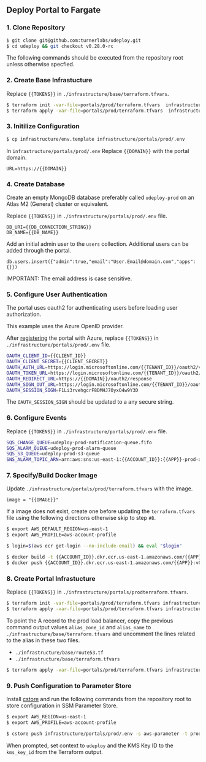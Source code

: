 
## Deploy Portal to Fargate ##


### 1. Clone Repository ###
```bash
$ git clone git@github.com:turnerlabs/udeploy.git
$ cd udeploy && git checkout v0.28.0-rc
```

The following commands should be executed from the repository root unless otherwise specfied.

### 2. Create Base Infrastucture ####

Replace `{{TOKENS}}` in `./infrastructure/base/terraform.tfvars`.

```bash
$ terraform init -var-file=portals/prod/terraform.tfvars  infrastructure/base 
$ terraform apply -var-file=portals/prod/terraform.tfvars  infrastructure/base
```

### 3. Initilize Configuration ###

```bash
$ cp infrastructure/env.template infrastructure/portals/prod/.env
```

In `infrastructure/portals/prod/.env` Replace `{{DOMAIN}}` with the portal domain.

```
URL=https://{{DOMAIN}}
```

### 4. Create Database ###

Create an empty MongoDB database preferably called `udeploy-prod` on an Atlas M2 (General) cluster or equivalent.

Replace `{{TOKENS}}` in `./infrastructure/portals/prod/.env` file.
```
DB_URI={{DB_CONNECTION_STRING}}
DB_NAME={{DB_NAME}}
```

Add an initial admin user to the `users` collection. Additional users can be added through the portal.

```
db.users.insert({"admin":true,"email":"User.Email@domain.com","apps":{}})
```

IMPORTANT: The email address is case sensitive.

### 5. Configure User Authentication ###

The portal uses oauth2 for authenticating users before loading user authorization.

This example uses the Azure OpenID provider. 

After [registering](OAUTH_AZURE.md) the portal with Azure, replace `{{TOKENS}}` in `./infrastructure/portals/prod/.env` file.

```bash
OAUTH_CLIENT_ID={{CLIENT_ID}} 
OAUTH_CLIENT_SECRET={{CLIENT_SECRET}}
OAUTH_AUTH_URL=https://login.microsoftonline.com/{{TENANT_ID}}/oauth2/v2.0/authorize
OAUTH_TOKEN_URL=https://login.microsoftonline.com/{{TENANT_ID}}/oauth2/v2.0/token
OAUTH_REDIRECT_URL=https://{{DOMAIN}}/oauth2/response
OAUTH_SIGN_OUT_URL=https://login.microsoftonline.com/{{TENANT_ID}}/oauth2/logout?client_id={{CLIENT_ID}}
OAUTH_SESSION_SIGN=F1Li3rvehgcrF8DMHJ7OyxO4w9Y3D
```

The `OAUTH_SESSION_SIGN` should be updated to a any secure string.

### 6. Configure Events ###

Replace `{{TOKENS}}` in `./infrastructure/portals/prod/.env` file.

```bash
SQS_CHANGE_QUEUE=udeploy-prod-notification-queue.fifo
SQS_ALARM_QUEUE=udeploy-prod-alarm-queue
SQS_S3_QUEUE=udeploy-prod-s3-queue
SNS_ALARM_TOPIC_ARN=arn:aws:sns:us-east-1:{{ACCOUNT_ID}}:{{APP}}-prod-alarms
```

### 7. Specify/Build Docker Image ####

Update `./infrastructure/portals/prod/terraform.tfvars` with the image.

```
image = "{{IMAGE}}"
```

If a image does not exist, create one before updating the `terraform.tfvars` file using the following directions otherwise skip to step `#8`.

```bash
$ export AWS_DEFAULT_REGION=us-east-1
$ export AWS_PROFILE=aws-account-profile
```

```bash
$ login=$(aws ecr get-login --no-include-email) && eval "$login"
```

```bash
$ docker build -t {{ACCOUNT_ID}}.dkr.ecr.us-east-1.amazonaws.com/{{APP}}:v0.28.0-rc --build-arg version=v0.28.0-rc.1 .
$ docker push {{ACCOUNT_ID}}.dkr.ecr.us-east-1.amazonaws.com/{{APP}}:v0.28.0-rc
```

### 8. Create Portal Infrastucture ####

Replace `{{TOKENS}}` in `./infrastructure/portals/prodterraform.tfvars`.

```bash
$ terraform init -var-file=portals/prod/terraform.tfvars infrastructure/portals/prod
$ terraform apply -var-file=portals/prod/terraform.tfvars infrastructure/portals/prod
```

To point the A record to the prod load balancer, copy the previous command output values `alias_zone_id` and `alias_name` to `./infrastructure/base/terraform.tfvars` and uncomment the lines related to the alias in these two files.

* `./infrastructure/base/route53.tf`
* `./infrastructure/base/terraform.tfvars`

```bash
$ terraform apply -var-file=portals/prod/terraform.tfvars infrastructure/portals/prod
```


### 9. Push Configuration to Parameter Store ### 

Install [cstore](https://github.com/turnerlabs/cstore) and run the following commands from the repository root to store configuration in SSM Parameter Store.

```bash
$ export AWS_REGION=us-east-1
$ export AWS_PROFILE=aws-account-profile
```

```bash
$ cstore push infrastructure/portals/prod/.env -s aws-parameter -t prod
```

When prompted, set context to `udeploy` and the KMS Key ID to the `kms_key_id` from the Terraform output.

 